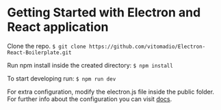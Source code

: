 # Getting Started with Electron and React application

Clone the repo.
``` $ git clone https://github.com/vitomadio/Electron-React-Boilerplate.git ```

Run npm install inside the created directory:
``` $ npm install ```

To start developing run:
``` $ npm run dev ```

For extra configuration, modify the electron.js file inside the public folder.
For further info about the configuration you can visit [docs](https://www.electronjs.org/docs/latest/tutorial/quick-start).

